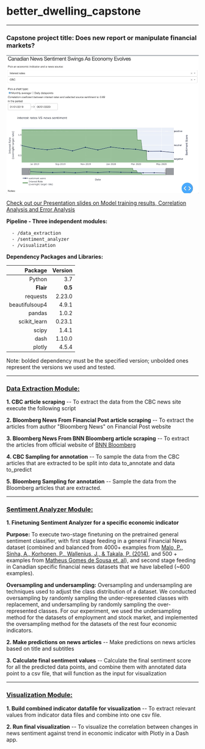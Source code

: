 # better_dwelling_capstone
 ---

### Capstone project title: Does new report or manipulate financial markets? 


![Dash visualization app interface](https://github.com/amlkteam/capstone/blob/master/readme_img/switch_indicator_graphs.gif)

[Check out our Presentation slides on Model training results, Correlation Analysis and Error Analysis](https://github.com/amlkteam/capstone/blob/master/Better%20Dwelling%20Capstone_Presentation_combined.pdf)

**Pipeline - Three independent modules:**

```
  - /data_extraction
  - /sentiment_analyzer
  - /visualization
```

**Dependency Packages and Libraries:**

|Package| Version|
------:|-------:|
Python| 3.7|
**Flair**| **0.5** |
requests | 2.23.0 |
beautifulsoup4 | 4.9.1 |
pandas | 1.0.2 |
scikit_learn | 0.23.1 |
scipy | 1.4.1 |
dash | 1.10.0 |
plotly | 4.5.4  |

Note: bolded dependency must be the specified version; unbolded ones represent the versions we used and tested.

---------------------------------------------------------------------------------------------------------------------------
### <u>Data Extraction Module:</u>

**1. CBC  article scraping** -- To extract the data from the CBC news site execute the following script

**2. Bloomberg News From Financial Post article scraping** -- To extract the articles from author "Bloomberg News" on Financial Post website

**3. Bloomberg News From BNN Bloomberg article scraping** -- To extract the articles from official website of [BNN Bloomberg](https://www.bnnbloomberg.ca/) 

**4. CBC Sampling for annotation** -- To sample the data from the CBC articles that are extracted to be split into data to_annotate and data to_predict

**5. Bloomberg Sampling for annotation** -- Sample the data from the Bloomberg articles that are extracted.

-----------------------------------------------------------------------------------------------------------------------------

### <u>Sentiment Analyzer Module:</u>

**1. Finetuning Sentiment Analyzer for a specific economic indicator**

**Purpose:** To execute two-stage finetuning on the pretrained general sentiment classifier, with first stage feeding in a general Financial News dataset (combined and balanced from 4000+ examples from [Malo, P., Sinha, A., Korhonen, P., Wallenius, J., & Takala, P. (2014)](https://www.kaggle.com/ankurzing/sentiment-analysis-for-financial-news), and 500 + examples from [Matheus Gomes de Sousa et. al](https://drive.google.com/file/d/1eqNwkqb1tnaJm_l975K6LJBic8pMof1x/view)), and second stage feeding in Canadian specific financial news datasets that we have labelled (~600 examples).

**Oversampling and undersampling:** Oversampling and undersampling are techniques used to adjust the class distribution of a dataset. We conducted oversampling by randomly sampling the under-represented classes with replacement, and undersampling by randomly sampling the over-represented classes. For our experiment, we used the undersampling method for the datasets of employment and stock market, and implemented the oversampling method for the datasets of the rest four economic indicators.

**2. Make predictions on news articles** -- Make predictions on news articles based on title and subtitles

**3. Calculate final sentiment values** -- Calculate the final sentiment score for all the predicted data points, and combine them with annotated data point to a csv file, that will function as the input for visualization

-----------------------------------------------------------------------------------------------------------------------

### <u>Visualization Module:</u>

**1. Build combined indicator datafile for visualization** -- To extract relevant values from indicator data files and combine into one csv file. 

**2. Run final visualization** -- To visualize the correlation between changes in news sentiment against trend in economic indicator with Plotly in a Dash app.

